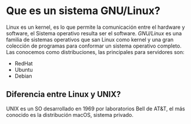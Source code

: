 # Que es un sistema GNU/Linux?

Linux es un kernel, es lo que permite la comunicación entre el hardware y software, el Sistema operativo resulta ser el software.
*GNU/Linux* es una familia de sistemas operativos que san Linux como kernel y una gran colección de programas para conformar un sistema operativo completo.
Las conocemos como distribuciones, las principales para servidores son:
- RedHat
- Ubuntu
- Debian

## Diferencia entre Linux y UNIX?

UNIX es un SO desarrollado en 1969 por laboratorios Bell de AT&T, el más conocido es la distribución macOS, sistema privado.
